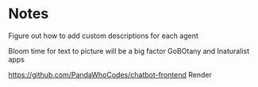 # Notes

Figure out how to add custom descriptions for each agent

Bloom time for text to picture will be a big factor
GoBOtany and Inaturalist apps

https://github.com/PandaWhoCodes/chatbot-frontend
Render
